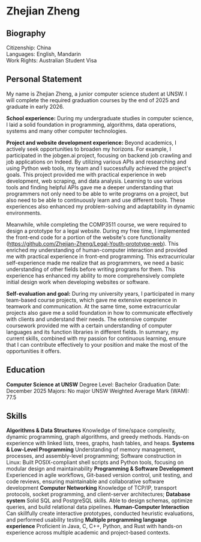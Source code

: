 # Zhejian Zheng
## Biography
Citizenship: China <br />
Languages:   English, Mandarin <br />
Work Rights: Australian Student Visa <br />
## Personal Statement
My name is Zhejian Zheng, a junior computer science student at UNSW. I will complete the required graduation courses by the end of 2025 and graduate in early 2026.

**School experience:**
During my undergraduate studies in computer science, I laid a solid foundation in programming, algorithms, data operations, systems and many other computer technologies.

**Project and website development experience:**
Beyond academics, I actively seek opportunities to broaden my horizons. For example, I participated in the jobgen.ai project, focusing on backend job crawling and job applications on Indeed. By utilizing various APIs and researching and using Python web tools, my team and I successfully achieved the project's goals. This project provided me with practical experience in web development, web scraping, and data analysis. Learning to use various tools and finding helpful APIs gave me a deeper understanding that programmers not only need to be able to write programs on a project, but also need to be able to continuously learn and use different tools. These experiences also enhanced my problem-solving and adaptability in dynamic environments.

Meanwhile, while completing the COMP3511 course, we were required to design a prototype for a legal website. During my free time, I implemented the front-end code for a portion of the website's core functionality (https://github.com/Zhejian-Zheng/Legal-Youth-prototype-web). This enriched my understanding of human-computer interaction and provided me with practical experience in front-end programming. This extracurricular self-experience made me realize that as programmers, we need a basic understanding of other fields before writing programs for them. This experience has enhanced my ability to more comprehensively complete initial design work when developing websites or software.

**Self-evaluation and goal:**
During my university years, I participated in many team-based course projects, which gave me extensive experience in teamwork and communication. At the same time, some extracurricular projects also gave me a solid foundation in how to communicate effectively with clients and understand their needs. The extensive computer coursework provided me with a certain understanding of computer languages ​​and its function libraries in different fields. In summary, my current skills, combined with my passion for continuous learning, ensure that I can contribute effectively to your position and make the most of the opportunities it offers.

## Education
**Computer Science at UNSW**
Degree Level: Bachelor
Graduation Date: December 2025
Majors: No major
UNSW Weighted Average Mark (WAM): 77.5

## Skills
**Algorithms & Data Structures**
Knowledge of time/space complexity, dynamic programming, graph algorithms, and greedy methods. Hands-on experience with linked lists, trees, graphs, hash tables, and heaps.
**Systems & Low-Level Programming**
Understanding of memory management, processes, and assembly-level programming; Software construction in Linux: Built POSIX-compliant shell scripts and Python tools, focusing on modular design and maintainability **Programming & Software Development**
Experienced in agile workflows, Git-based version control, unit testing, and code reviews, ensuring maintainable and collaborative software development
**Computer Networking**
Knowledge of TCP/IP, transport protocols, socket programming, and client-server architectures;
**Database system**
Solid SQL and PostgreSQL skills. Able to design schemas, optimize queries, and build relational data pipelines.
**Human-Computer Interaction**
Can skillfully create interactive prototypes, conducted heuristic evaluations, and performed usability testing
**Multiple programming language experience**
Proficient in Java, C, C++, Python, and Rust with hands-on experience across multiple academic and project-based contexts.
